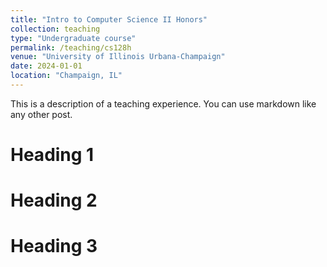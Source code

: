 ```yaml
---
title: "Intro to Computer Science II Honors"
collection: teaching
type: "Undergraduate course"
permalink: /teaching/cs128h
venue: "University of Illinois Urbana-Champaign"
date: 2024-01-01
location: "Champaign, IL"
---
```


This is a description of a teaching experience. You can use markdown like any other post.

Heading 1
======

Heading 2
======

Heading 3
======
